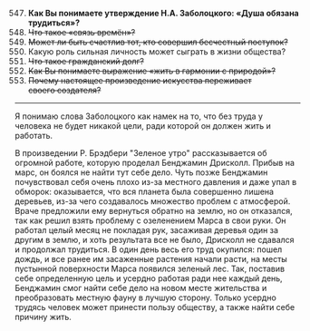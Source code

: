 
547. **Как Вы понимаете утверждение Н.А. Заболоцкого: «Душа обязана трудиться»?**
548. ~~Что такое «связь времён»?~~
549. ~~Может ли быть счастлив тот, кто совершил бесчестный поступок?~~
550. Какую роль сильная личность может сыграть в жизни общества?
551. ~~Что такое гражданский долг?~~
552. ~~Как Вы понимаете выражение «жить в гармонии с природой»?~~
553. ~~Почему настоящее произведение искусства переживает своего создателя?~~

---

Я понимаю слова Заболоцкого как намек на то, что без труда у человека не будет никакой цели, ради которой он должен жить и работать.

В произведении Р. Брэдбери "Зеленое утро" рассказывается об огромной работе, которую проделал Бенджамин Дрисколл. Прибыв на марс, он боялся не найти тут себе дело. Чуть позже Бенджамин почувствовал себя очень плохо из-за местного давления и даже упал в обморок: оказывается, что вся планета была совершенно лишена деревьев, из-за чего создавалось множество проблем с атмосферой. Враче предложили ему вернуться обратно на землю, но он отказался, так как решил взять проблему с озеленением Марса в свои руки. Он работал целый месяц не покладая рук, засаживая деревья один за другим в землю, и хоть результата все не было, Дрисколл не сдавался и продолжал трудиться. В один день весь его труд окупился: пошел дождь, и все ранее им засаженные растения начали расти, на месты пустынной поверхности Марса появился зеленый лес. Так, поставив себе определенную цель и усердно работая ради нее каждый день, Бенджамин смог найти себе дело на новом месте жительства и преобразовать местную фауну в лучшую сторону. Только усердно трудясь человек может принести пользу обществу, а также найти себе причину жить.